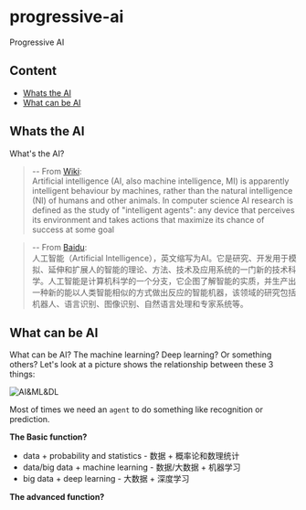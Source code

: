 # progressive-ai

Progressive AI

## Content

- [Whats the AI](#whats-the-ai)
- [What can be AI](#what-can-be-ai)

## Whats the AI

What's the AI?

> -- From [Wiki](https://en.wikipedia.org/wiki/Artificial_intelligence): \
> Artificial intelligence (AI, also machine intelligence, MI) is apparently intelligent behaviour by machines, rather than the natural intelligence (NI) of humans and other animals. In computer science AI research is defined as the study of "intelligent agents": any device that perceives its environment and takes actions that maximize its chance of success at some goal

> -- From [Baidu](https://baike.baidu.com/item/%E4%BA%BA%E5%B7%A5%E6%99%BA%E8%83%BD/9180?fr=aladdin&fromid=25417&fromtitle=AI): \
> 人工智能（Artificial Intelligence），英文缩写为AI。它是研究、开发用于模拟、延伸和扩展人的智能的理论、方法、技术及应用系统的一门新的技术科学。人工智能是计算机科学的一个分支，它企图了解智能的实质，并生产出一种新的能以人类智能相似的方式做出反应的智能机器，该领域的研究包括机器人、语言识别、图像识别、自然语言处理和专家系统等。

## What can be AI

What can be AI? The machine learning? Deep learning? Or something others? Let's look at a picture shows the relationship between these 3 things:

![AI&ML&DL](ai-ml-dl.png)

Most of times we need an `agent` to do something like recognition or prediction. 

**The Basic function?**

- data + probability and statistics - 数据 + 概率论和数理统计
- data/big data + machine learning - 数据/大数据 + 机器学习
- big data + deep learning - 大数据 + 深度学习

**The advanced function?**
